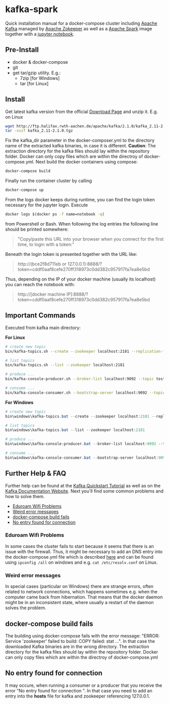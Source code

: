 # kafka-spark

Quick installation manual for a docker-compose cluster including [Apache Kafka](https://kafka.apache.org/) managed by [Apache Zokeeper](https://zookeeper.apache.org/) as well as a [Apache Spark](https://spark.apache.org/) image together with a [jupyter notebook](https://jupyter.org/).

## Pre-Install

  * docker & docker-compose
  * git
  * get tar/gzip utility. E.g.:
    * 7zip [for Windows]
    * tar [for Linux]

## Install

Get latest kafka version from the official [Download Page](https://www.apache.org/dyn/closer.cgi?path=/kafka/2.1.0/kafka_2.11-2.1.0.tgz) and unzip it. E.g. on Linux

```bash
wget http://ftp.halifax.rwth-aachen.de/apache/kafka/2.1.0/kafka_2.11-2.1.0.tgz
tar -xvzf kafka_2.11-2.1.0.tgz
```

Fix the kafka_dir parameter in the docker-composer.yml to the directory name of the extracted kafka binaries, in case it is different. **Caution**: The extraction directory for the kafka files should lay within the repository folder. Docker can only copy files which are within the directroy of docker-compose.yml. Next build the docker containers using compose:

```bash
docker-compose build
```

Finally run the container cluster by calling

```bash
docker-compose up
```

From the logs docker keeps during runtime, you can find the login token necessary for the jupyter login. Execute

```bash
docker logs $(docker ps -f name=notebook -q)
```

from Powershell or Bash. When following the log entries the following line should be printed somewhere:

> "Copy/paste this URL into your browser when you connect for the first time, to login with a token:"

Beneath the login token is presented together with the URL like:

> http://(bce2f8d711eb or 127.0.0.1):8888/?token=cddf0aaf8cefe270ff318973c0dd382c957917fa7ea8e5bd

Thus, depending on the IP of your docker machine (usually its localhost) you can reach the notebook with:

> http://[docker machine IP]:8888/?token=cddf0aaf8cefe270ff318973c0dd382c957917fa7ea8e5bd

## Important Commands

Executed from kafka main directory:

**For Linux**

```bash
# create new topic
bin/kafka-topics.sh --create --zookeeper localhost:2181 --replication-factor 1 --partitions 1 --topic test

# list topics
bin/kafka-topics.sh --list --zookeeper localhost:2181

# produce ...
bin/kafka-console-producer.sh --broker-list localhost:9092 --topic test

# consume ...
bin/kafka-console-consumer.sh --bootstrap-server localhost:9092 --topic test --from-beginning
```

**For Windows**

```powershell
# create new topic
bin\windows\kafka-topics.bat --create --zookeeper localhost:2181 --replication-factor 1 --partitions 1 --topic test

# list topics
bin\windows\kafka-topics.bat --list --zookeeper localhost:2181

# produce ...
bin\windows\kafka-console-producer.bat --broker-list localhost:9092 --topic test

# consume ...
bin\windows\kafka-console-consumer.bat --bootstrap-server localhost:9092 --topic test --from-beginning
```

## Further Help & FAQ

Further help can be found at the [Kafka Quickstart Tutorial](https://kafka.apache.org/quickstart) as well as on the [Kafka Documentation Website](https://kafka.apache.org/). Next you'll find some common problems and how to solve them.

- [Eduroam Wifi Problems](#eduroam-wifi-problems)
- [Weird error messages](#weird-error-messages)
- [docker-compose build fails](#docker-compose-build-fails)
- [No entry found for connection](#no-entry-found-for-connection)

### Eduroam Wifi Problems

In some cases the cluster fails to start because it seems that there is an issue with the firewall. Thus, it might be necessary to add an DNS entry into the docker-compose.yml file which is described [here](https://docs.docker.com/compose/compose-file/#dns) and can be found using `ipconfig /all` on windows and e.g. `cat /etc/resolv.conf` on Linux.

### Weird error messages

In special cases (particular on Windows) there are strange errors, often related to network connections, which happens sometimes e.g. when the computer came back from hibernation. That means that the docker daemon might be in an  inconsistent state, where usually a restart of the daemon solves the problem.

## docker-compose build fails

The building using docker-compose fails with the error message: "ERROR: Service 'zookeeper' failed to build: COPY failed: stat ...". In that case the downloaded Kafka binaries are in the wrong directory. The extraction directory for the kafka files should lay within the repository folder. Docker can only copy files which are within the directroy of docker-compose.yml

## No entry found for connection

It may occure, when running a consumer or a producer that you receive the error "No entry found for connection <number>". In that case you need to add an entry into the **hosts** file for kafka and zookeeper referencing 127.0.0.1.
